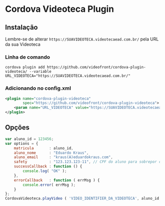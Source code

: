 # Cordova Videoteca Plugin

## Instalação

Lembre-se de alterar ``https://SUAVIDEOTECA.videotecaead.com.br/`` pela URL da sua Videoteca

### Linha de comando

```
cordova plugin add https://github.com/videofront/cordova-plugin-videoteca/ --variable URL_VIDEOTECA="https://SUAVIDEOTECA.videotecaead.com.br/"
```

### Adicionando no config.xml

```xml
<plugin name="cordova-plugin-videoteca"
        spec="https://github.com/videofront/cordova-plugin-videoteca">
    <param name="URL_VIDEOTECA" value="https://SUAVIDEOTECA.videotecaead.com.br/" />
</plugin>
```

## Opções

```javascript
var aluno_id = 123456;
var options = {
    matricula       : aluno_id,
    aluno_nome      : "Eduardo Kraus",
    aluno_email     : "kraus(A)eduardokraus.com",
    safety          : "123.123.123-11", // CPF do aluno para sobrepor o player
    successCallback : function () {
        console.log( "OK" );
    },
    errorCallback   : function ( errMsg ) {
        console.error( errMsg );
    }
};
CordovaVideoteca.playVideo ( 'VIDEO_IDENTIFIER_DA_VIDEOTECA', aluno_id, options );
```
